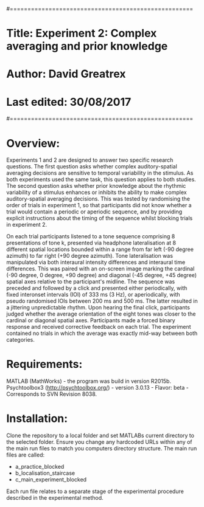 #====================================================
# Title:       Experiment 2: Complex averaging and prior knowledge
# Author:      David Greatrex
# Last edited: 30/08/2017
#====================================================

# Overview:

Experiments 1 and 2 are designed to answer two specific research questions. The first question asks whether complex auditory-spatial averaging decisions are sensitive to temporal variability in the stimulus. As both experiments used the same task, this question applies to both studies.
The second question asks whether prior knowledge about the rhythmic variability of a stimulus enhances or inhibits the ability to make complex auditory-spatial averaging decisions. This was tested by randomising the order of trials in experiment 1, so that participants did not know whether a trial would contain a periodic or aperiodic sequence, and by providing explicit instructions about the timing of the sequence whilst blocking trials in experiment 2. 

On each trial participants listened to a tone sequence comprising 8 presentations of tone k, presented via headphone lateralisation at 8 different spatial locations bounded within a range from far left (-90 degree azimuth) to far right (+90 degree azimuth). Tone lateralisation was manipulated via both interaural intensity differences and interaural time differences. This was paired with an on-screen image marking the cardinal (-90 degree, 0 degree, +90 degree) and diagonal (-45 degree, +45 degree) spatial axes relative to the participant's midline. 
The sequence was preceded and followed by a click and presented either periodically, with fixed interonset intervals (IOI) of 333 ms (3 Hz), or aperiodically, with pseudo randomised IOIs between 200 ms and 500 ms. The latter resulted in a jittering unpredictable rhythm. 
Upon hearing the final click, participants judged whether the average orientation of the eight tones was closer to the cardinal or diagonal spatial axes. Participants made a forced binary response and received corrective feedback on each trial. The experiment contained no trials in which the average was exactly mid-way between both categories.

# Requirements:

MATLAB (MathWorks) - the program was build in version R2015b. Psychtoolbox3 (http://psychtoolbox.org/) - version 3.0.13 - Flavor: beta - Corresponds to SVN Revision 8038.

# Installation:

Clone the repository to a local folder and set MATLABs current directory to the selected folder. Ensure you change any hardcoded URLs within any of the main run files to match you computers directory structure. The main run files are called: 
 - a_practice_blocked
 - b_localisation_staircase
 - c_main_experiment_blocked

Each run file relates to a separate stage of the experimental procedure described in the experimental method.